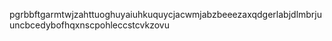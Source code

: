 pgrbbftgarmtwjzahttuoghuyaiuhkuquycjacwmjabzbeeezaxqdgerlabjdlmbrjuuncbcedybofhqxnscpohleccstcvkzovu